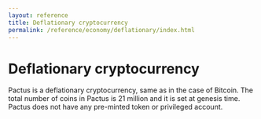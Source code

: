 ```yaml
---
layout: reference
title: Deflationary cryptocurrency
permalink: /reference/economy/deflationary/index.html
---
```


# Deflationary cryptocurrency

Pactus is a deflationary cryptocurrency, same as in the case of Bitcoin. The total number of coins in
Pactus is 21 million and it is set at genesis time. Pactus does not have any pre-minted token or
privileged account.
